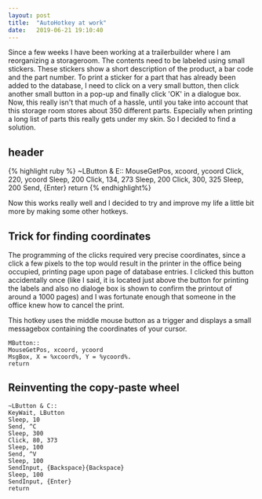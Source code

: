 ```yaml
---
layout: post
title:  "AutoHotkey at work"
date:   2019-06-21 19:10:40
---
```


Since a few weeks I have been working at a trailerbuilder where I am reorganizing a storageroom. The contents need to be labeled using small stickers. These stickers show a short description of the product, a bar code and the part number. 
To print a sticker for a part that has already been added to the database, I need to click on a very small button, then click another small button in a pop-up and finally click 'OK' in a dialogue box. Now, this really isn't that much of a hassle, until you take into account that this storage room stores about 350 different parts. Especially when printing a long list of parts this really gets under my skin. So I decided to find a solution. 

## header

{% highlight ruby %}
~LButton & E::
MouseGetPos, xcoord, ycoord
Click, 220, ycoord
Sleep, 200
Click, 134, 273
Sleep, 200
Click, 300, 325
Sleep, 200
Send, {Enter}
return
{% endhighlight%}

Now this works really well and I decided to try and improve my life a little bit more by making some other hotkeys.

## Trick for finding coordinates
The programming of the clicks required very precise coordinates, since a click a few pixels to the top would result in the printer in the office being occupied, printing page upon page of database entries. I clicked this button accidentally once (like I said, it is located just above the button for printing the labels and also no dialoge box is shown to confirm the printout of around a 1000 pages) and I was fortunate enough that someone in the office knew how to cancel the print.

This hotkey uses the middle mouse button as a trigger and displays a small messagebox containing the coordinates of your cursor.

```autohotkey
MButton::
MouseGetPos, xcoord, ycoord 
MsgBox, X = %xcoord%, Y = %ycoord%. 
return
```

## Reinventing the copy-paste wheel

```autohotkey
~LButton & C::
KeyWait, LButton
Sleep, 10
Send, ^C
Sleep, 300
Click, 80, 373
Sleep, 100
Send, ^V
Sleep, 100
SendInput, {Backspace}{Backspace}
Sleep, 100
SendInput, {Enter}
return
```

